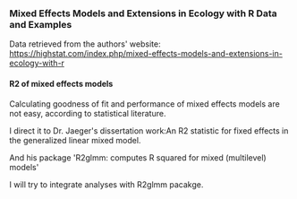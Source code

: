 ### Mixed Effects Models and Extensions in Ecology with R Data and Examples

Data retrieved from the authors' website: https://highstat.com/index.php/mixed-effects-models-and-extensions-in-ecology-with-r


#### R2 of mixed effects models

Calculating goodness of fit and performance of mixed effects models are not easy, according to statistical literature.

I direct it to Dr. Jaeger's dissertation work:An R2 statistic for fixed effects in the generalized linear mixed model.

And his package 'R2glmm: computes R squared for mixed (multilevel) models'

I will try to integrate analyses with R2glmm pacakge.

